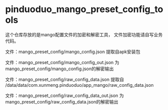 # pinduoduo_mango_preset_config_tools

这个仓库存放的是mango配置文件的加密和解密工具， 文件加密功能请自写业务代码。

文件：mango_preset_config/mango_config.json
提取自apk安装包

文件：mango_preset_config/mango_config_out.json
为mango_preset_config/mango_config.json的解密输出

文件：mango_preset_config/raw_config_data.json
提取自 /data/data/com.xunmeng.pinduoduo/app_mango/raw_config_data.json

文件：mango_preset_config/raw_config_data_out.json
为mango_preset_config/raw_config_data.json的解密输出
